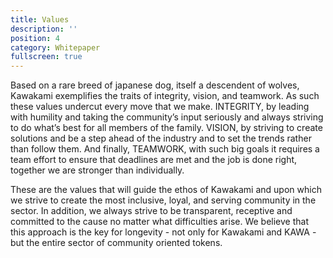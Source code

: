 ```yaml
---
title: Values
description: ''
position: 4
category: Whitepaper
fullscreen: true
---
```


Based on a rare breed of japanese dog, itself a descendent of wolves, Kawakami exemplifies the traits of integrity, vision, and teamwork. As such these values undercut every move that we make. INTEGRITY, by leading with humility and taking the community’s input seriously and always striving to do what’s best for all members of the family. VISION, by striving to create solutions and be a step ahead of the industry and to set the trends rather than follow them. And finally, TEAMWORK, with such big goals it requires a team effort to ensure that deadlines are met and the job is done right, together we are stronger than individually. 

These are the values that will guide the ethos of Kawakami and upon which we strive to create the most inclusive, loyal, and serving community in the sector. In addition, we always strive to be transparent, receptive and committed to the cause no matter what difficulties arise. We believe that this approach is the key for longevity - not only for Kawakami and KAWA - but the entire sector of community oriented tokens. 
